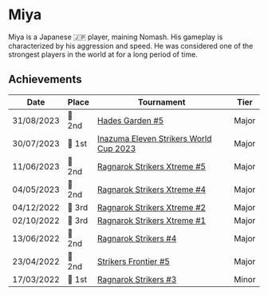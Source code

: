 # Miya

Miya is a Japanese :jp: player, maining Nomash.
His gameplay is characterized by his aggression and speed. 
He was considered one of the strongest players in the world at for a long period of time.

## Achievements

| Date | Place | Tournament | Tier |
| - | - | - | - |
| 31/08/2023 |:2nd_place_medal: 2nd | [Hades Garden #5](../../tournaments/hg/hg5.md) | Major |
| 30/07/2023 |:1st_place_medal: 1st | [Inazuma Eleven Strikers World Cup 2023](../../tournaments/worldcup23.md) | Major |
| 11/06/2023 |:2nd_place_medal: 2nd | [Ragnarok Strikers Xtreme #5](../../tournaments/ragna/ragnax5.md) | Major |
| 04/05/2023 |:2nd_place_medal: 2nd | [Ragnarok Strikers Xtreme #4](../../tournaments/ragna/ragnax4.md) | Major |
| 04/12/2022 |:3rd_place_medal: 3rd | [Ragnarok Strikers Xtreme #2](../../tournaments/ragna/ragnax2.md) | Major |
| 02/10/2022 |:3rd_place_medal: 3rd | [Ragnarok Strikers Xtreme #1](../../tournaments/ragna/ragnax1.md) | Major |
| 13/06/2022 |:2nd_place_medal: 2nd | [Ragnarok Strikers #4](../../tournaments/ragna/ragna4.md) | Major |
| 23/04/2022 |:2nd_place_medal: 2nd | [Strikers Frontier #5](../../tournaments/sf/sf5.md) | Major |
| 17/03/2022 |:1st_place_medal: 1st | [Ragnarok Strikers #3](../../tournaments/ragna/ragna3.md) | Minor |
